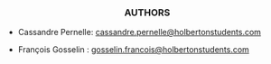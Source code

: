 <div align="center"> 
  <h3>AUTHORS</h3>
</div>

- Cassandre Pernelle: cassandre.pernelle@holbertonstudents.com

- François Gosselin : gosselin.francois@holbertonstudents.com


